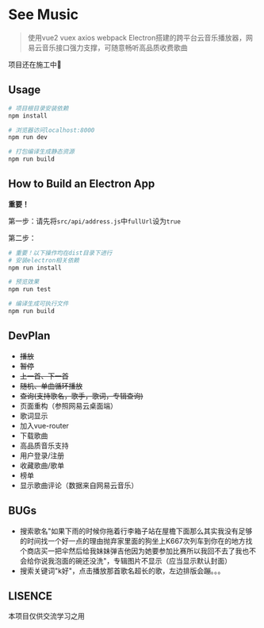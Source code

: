 # See Music

> 使用vue2 vuex axios webpack Electron搭建的跨平台云音乐播放器，网易云音乐接口强力支撑，可随意畅听高品质收费歌曲

项目还在施工中🚧

## Usage

``` bash
# 项目根目录安装依赖
npm install

# 浏览器访问localhost:8000
npm run dev

# 打包编译生成静态资源
npm run build
```

## How to Build an Electron App

**重要！**

第一步：请先将`src/api/address.js`中`fullUrl`设为`true`

第二步：

```bash
# 重要！以下操作均在dist目录下进行
# 安装electron相关依赖
npm run install

# 预览效果
npm run test

# 编译生成可执行文件
npm run build
```

## DevPlan

- ~~播放~~
- ~~暂停~~
- ~~上一首、下一首~~
- ~~随机、单曲循环播放~~
- ~~查询(支持歌名，歌手，歌词，专辑查询)~~
- 页面重构（参照网易云桌面端）
- 歌词显示
- 加入vue-router
- 下载歌曲
- 高品质音乐支持
- 用户登录/注册
- 收藏歌曲/歌单
- 榜单
- 显示歌曲评论（数据来自网易云音乐）


## BUGs

- 搜索歌名"如果下雨的时候你拖着行李箱子站在屋檐下面那么其实我没有足够的时间找一个好一点的理由抛弃家里面的狗坐上K667次列车到你在的地方找个商店买一把伞然后给我妹妹弹吉他因为她要参加比赛所以我回不去了我也不会给你说我泡面的碗还没洗"，专辑图片不显示（应当显示默认封面）
- 搜索关键词"k好"，点击播放那首歌名超长的歌，左边排版会蹦。。。


## LISENCE

本项目仅供交流学习之用
